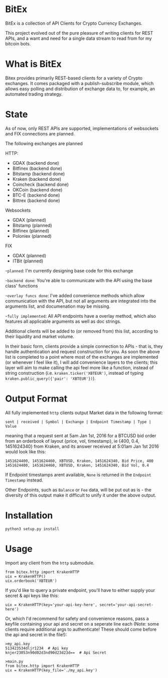 # BitEx
BitEx is a collection of API Clients for Crypto Currency Exchanges.

This project evolved out of the pure pleasure of writing clients for REST APIs, and a want and need for a single data stream to read from for my bitcoin bots. 

# What is BitEx

Bitex provides primarily REST-based clients for a variety of Crypto exchanges. It comes packaged with a publish-subscribe module, which allows easy polling and distribution of exchange data to, for example, an automated trading strategy.

# State

As of now, only REST APIs are supported, implementations of websockets and FIX connections are planned.

The following exchanges are planned

HTTP:
- GDAX (backend done)
- Bitfinex (backend done)
- Bitstamp (backend done)
- Kraken (backend done)
- Coincheck (backend done)
- OKCoin (backend done)
- BTC-E (backend done)
- Bittrex (backend done)

Websockets
- GDAX (planned)
- Bitstamp (planned)
- Bitfinex (planned)
- Poloniex (planned)

FIX
- GDAX (planned)
- ITBit (planned)


-`planned`: I'm currently designing base code for this exchange

-`backend done`: You're able to communicate with the API using the base class' functions

-`overlay funcs done`: I've added convenience methods which allow communication with the API, but not all arguments are integrated into the arguments list, and documenation may be missing.

-`fully implemented`: All API endpoints have a overlay method, which also features all applicable arguments as well as doc strings.

Additional clients will be added to (or removed from) this list, according to their liquidity and market volume.

In their basic form, clients provide a simple connection to APIs - that is, they handle authentication and request construction for you. As soon the above list is completed to a point where most of the exchanges are implemented (or whenever I feel like it), I will add convenience layers to the clients; this layer will aim to make calling the api feel more like a function, instead of string construction (i.e. `kraken.ticker('XBTEUR')`, instead of typing `kraken.public_query({'pair': 'XBTEUR'})`). 


# Output Format
All fully implemented `http` clients output Market data in the following format:

```
sent | received | Symbol | Exchange | Endpoint Timestamp | Type | Value
```
meaning that a request sent at 5am Jan 1st, 2016 for a BTCUSD bid order from an orderbook of layout {price, vol, timestamp}, ie {400, 0.4, 1451624340} from Kraken, and its answer received at 5:01am Jan 1st 2016 would look like this:
```
1451624400, 1451624460, XBTUSD, Kraken, 1451624340, Bid Price, 400
1451624400, 1451624460, XBTUSD, Kraken, 1451624340, Bid Vol, 0.4
```
If Endpoint timestamps arent available, `None` is returned in the `Endpoint Timestamp` instead.

Other Endpoints, such as `Balance` or `Fee` data, will be put out as is - the diversity of this output make it difficult to unify it under the above output. 

# Installation
`python3 setup.py install`


# Usage
Import any client from the `http` submodule.
```
from bitex.http import KrakenHTTP
uix = KrakenHTTP()
uix.orderbook('XBTEUR')
```

If you'd like to query a private endpoint, you'll have to either supply your secret & api keys like this:
```
uix = KrakenHTTP(key='your-api-key-here', secret='your-api-secret-here')
```

Or, which I'd recommend for safety and convenience reasons, pass a keyfile containing your api and secret on a seperate line each (Note: some clients require additional args to authenticate! These should come before the api and secret in the file!):
```
>my_api.key
513423534dljr1234  # Api key
knjer23053n90d02d3nd90d23d23d==  # Api Secret

>main.py
from bitex.http import KrakenHTTP
uix = KrakenHTTP(key_file='./my_api.key')
```






